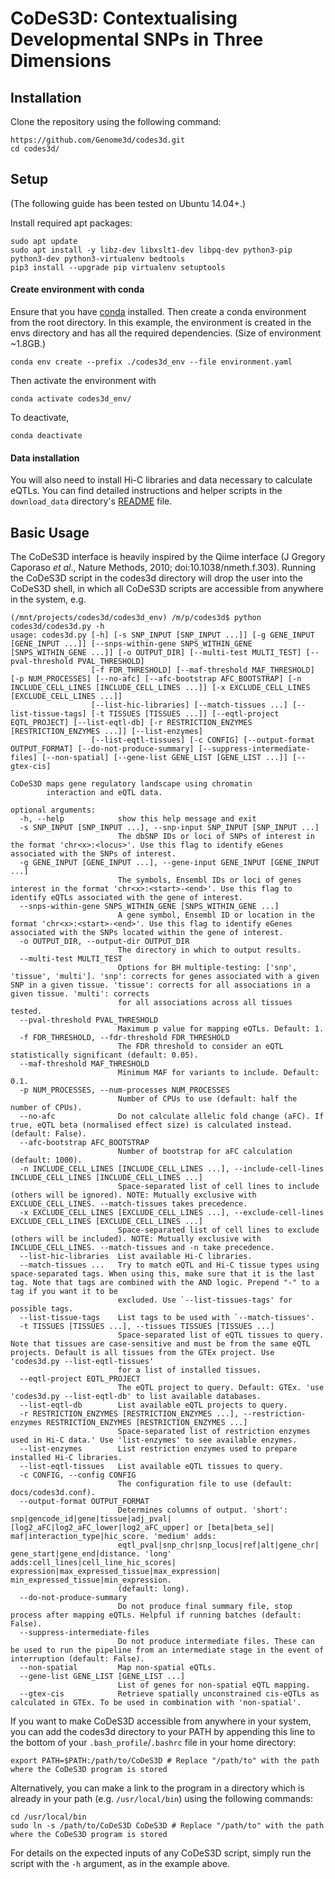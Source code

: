 # CoDeS3D: Contextualising Developmental SNPs in Three Dimensions

## Installation

Clone the repository using the following command:

```
https://github.com/Genome3d/codes3d.git
cd codes3d/
```

## Setup
(The following guide has been tested on Ubuntu 14.04+.)

Install required apt packages:
```
sudo apt update
sudo apt install -y libz-dev libxslt1-dev libpq-dev python3-pip python3-dev python3-virtualenv bedtools
pip3 install --upgrade pip virtualenv setuptools
```


#### Create environment with conda
Ensure that you have [conda](https://docs.conda.io/en/latest/) installed. Then create a conda environment from the root directory. In this example, the environment is created in the envs directory and has all the required dependencies. (Size of environment ~1.8GB.)
```
conda env create --prefix ./codes3d_env --file environment.yaml
```

Then activate the environment with
```
conda activate codes3d_env/
```
To deactivate,
```
conda deactivate
```


#### Data installation
You will also need to install Hi-C libraries and data necessary to calculate eQTLs. You can find detailed instructions and helper scripts in the `download_data` directory's [README](download_data/README.md) file.

## Basic Usage

The CoDeS3D interface is heavily inspired by the Qiime interface (J Gregory Caporaso *et al*., Nature Methods, 2010; doi:10.1038/nmeth.f.303). Running the CoDeS3D script in the codes3d directory will drop the user into the CoDeS3D shell, in which all CoDeS3D scripts are accessible from anywhere in the system, e.g.

```
(/mnt/projects/codes3d/codes3d_env) /m/p/codes3d$ python codes3d/codes3d.py -h
usage: codes3d.py [-h] [-s SNP_INPUT [SNP_INPUT ...]] [-g GENE_INPUT [GENE_INPUT ...]] [--snps-within-gene SNPS_WITHIN_GENE [SNPS_WITHIN_GENE ...]] [-o OUTPUT_DIR] [--multi-test MULTI_TEST] [--pval-threshold PVAL_THRESHOLD]
                  [-f FDR_THRESHOLD] [--maf-threshold MAF_THRESHOLD] [-p NUM_PROCESSES] [--no-afc] [--afc-bootstrap AFC_BOOTSTRAP] [-n INCLUDE_CELL_LINES [INCLUDE_CELL_LINES ...]] [-x EXCLUDE_CELL_LINES [EXCLUDE_CELL_LINES ...]]
                  [--list-hic-libraries] [--match-tissues ...] [--list-tissue-tags] [-t TISSUES [TISSUES ...]] [--eqtl-project EQTL_PROJECT] [--list-eqtl-db] [-r RESTRICTION_ENZYMES [RESTRICTION_ENZYMES ...]] [--list-enzymes]
                  [--list-eqtl-tissues] [-c CONFIG] [--output-format OUTPUT_FORMAT] [--do-not-produce-summary] [--suppress-intermediate-files] [--non-spatial] [--gene-list GENE_LIST [GENE_LIST ...]] [--gtex-cis]

CoDeS3D maps gene regulatory landscape using chromatin
        interaction and eQTL data.

optional arguments:
  -h, --help            show this help message and exit
  -s SNP_INPUT [SNP_INPUT ...], --snp-input SNP_INPUT [SNP_INPUT ...]
                        The dbSNP IDs or loci of SNPs of interest in the format 'chr<x>:<locus>'. Use this flag to identify eGenes associated with the SNPs of interest.
  -g GENE_INPUT [GENE_INPUT ...], --gene-input GENE_INPUT [GENE_INPUT ...]
                        The symbols, Ensembl IDs or loci of genes interest in the format 'chr<x>:<start>-<end>'. Use this flag to identify eQTLs associated with the gene of interest.
  --snps-within-gene SNPS_WITHIN_GENE [SNPS_WITHIN_GENE ...]
                        A gene symbol, Ensembl ID or location in the format 'chr<x>:<start>-<end>'. Use this flag to identify eGenes associated with the SNPs located within the gene of interest.
  -o OUTPUT_DIR, --output-dir OUTPUT_DIR
                        The directory in which to output results.
  --multi-test MULTI_TEST
                        Options for BH multiple-testing: ['snp', 'tissue', 'multi']. 'snp': corrects for genes associated with a given SNP in a given tissue. 'tissue': corrects for all associations in a given tissue. 'multi': corrects
                        for all associations across all tissues tested.
  --pval-threshold PVAL_THRESHOLD
                        Maximum p value for mapping eQTLs. Default: 1.
  -f FDR_THRESHOLD, --fdr-threshold FDR_THRESHOLD
                        The FDR threshold to consider an eQTL statistically significant (default: 0.05).
  --maf-threshold MAF_THRESHOLD
                        Minimum MAF for variants to include. Default: 0.1.
  -p NUM_PROCESSES, --num-processes NUM_PROCESSES
                        Number of CPUs to use (default: half the number of CPUs).
  --no-afc              Do not calculate allelic fold change (aFC). If true, eQTL beta (normalised effect size) is calculated instead. (default: False).
  --afc-bootstrap AFC_BOOTSTRAP
                        Number of bootstrap for aFC calculation (default: 1000).
  -n INCLUDE_CELL_LINES [INCLUDE_CELL_LINES ...], --include-cell-lines INCLUDE_CELL_LINES [INCLUDE_CELL_LINES ...]
                        Space-separated list of cell lines to include (others will be ignored). NOTE: Mutually exclusive with EXCLUDE_CELL_LINES. --match-tissues takes precedence.
  -x EXCLUDE_CELL_LINES [EXCLUDE_CELL_LINES ...], --exclude-cell-lines EXCLUDE_CELL_LINES [EXCLUDE_CELL_LINES ...]
                        Space-separated list of cell lines to exclude (others will be included). NOTE: Mutually exclusive with INCLUDE_CELL_LINES. --match-tissues and -n take precedence.
  --list-hic-libraries  List available Hi-C libraries.
  --match-tissues ...   Try to match eQTL and Hi-C tissue types using space-separated tags. When using this, make sure that it is the last tag. Note that tags are combined with the AND logic. Prepend "-" to a tag if you want it to be
                        excluded. Use `--list-tissues-tags' for possible tags.
  --list-tissue-tags    List tags to be used with `--match-tissues'.
  -t TISSUES [TISSUES ...], --tissues TISSUES [TISSUES ...]
                        Space-separated list of eQTL tissues to query. Note that tissues are case-sensitive and must be from the same eQTL projects. Default is all tissues from the GTEx project. Use 'codes3d.py --list-eqtl-tissues'
                        for a list of installed tissues.
  --eqtl-project EQTL_PROJECT
                        The eQTL project to query. Default: GTEx. 'use 'codes3d.py --list-eqtl-db' to list available databases.
  --list-eqtl-db        List available eQTL projects to query.
  -r RESTRICTION_ENZYMES [RESTRICTION_ENZYMES ...], --restriction-enzymes RESTRICTION_ENZYMES [RESTRICTION_ENZYMES ...]
                        Space-separated list of restriction enzymes used in Hi-C data.' Use 'list-enzymes' to see available enzymes.
  --list-enzymes        List restriction enzymes used to prepare installed Hi-C libraries.
  --list-eqtl-tissues   List available eQTL tissues to query.
  -c CONFIG, --config CONFIG
                        The configuration file to use (default: docs/codes3d.conf).
  --output-format OUTPUT_FORMAT
                        Determines columns of output. 'short': snp|gencode_id|gene|tissue|adj_pval| [log2_aFC|log2_aFC_lower|log2_aFC_upper] or [beta|beta_se]| maf|interaction_type|hic_score. 'medium' adds:
                        eqtl_pval|snp_chr|snp_locus|ref|alt|gene_chr| gene_start|gene_end|distance. 'long' adds:cell_lines|cell_line_hic_scores| expression|max_expressed_tissue|max_expression| min_expressed_tissue|min_expression.
                        (default: long).
  --do-not-produce-summary
                        Do not produce final summary file, stop process after mapping eQTLs. Helpful if running batches (default: False).
  --suppress-intermediate-files
                        Do not produce intermediate files. These can be used to run the pipeline from an intermediate stage in the event of interruption (default: False).
  --non-spatial         Map non-spatial eQTLs.
  --gene-list GENE_LIST [GENE_LIST ...]
                        List of genes for non-spatial eQTL mapping.
  --gtex-cis            Retrieve spatially unconstrained cis-eQTLs as calculated in GTEx. To be used in combination with 'non-spatial'.
```

If you want to make CoDeS3D accessible from anywhere in your system, you can add the codes3d directory to your PATH by appending this line to the bottom of your `.bash_profile`/`.bashrc` file in your home directory:

```
export PATH=$PATH:/path/to/CoDeS3D # Replace "/path/to" with the path where the CoDeS3D program is stored
```

Alternatively, you can make a link to the program in a directory which is already in your path (e.g. `/usr/local/bin`) using the following commands:

```
cd /usr/local/bin
sudo ln -s /path/to/CoDeS3D CoDeS3D # Replace "/path/to" with the path where the CoDeS3D program is stored
```

For details on the expected inputs of any CoDeS3D script, simply run the script with the `-h` argument, as in the example above.
